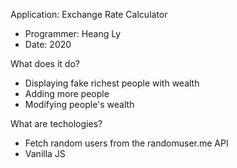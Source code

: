 Application: Exchange Rate Calculator
- Programmer: Heang Ly
- Date: 2020
  
What does it do?
- Displaying fake richest people with wealth
- Adding more people
- Modifying people's wealth

What are techologies?
- Fetch random users from the randomuser.me API
- Vanilla JS